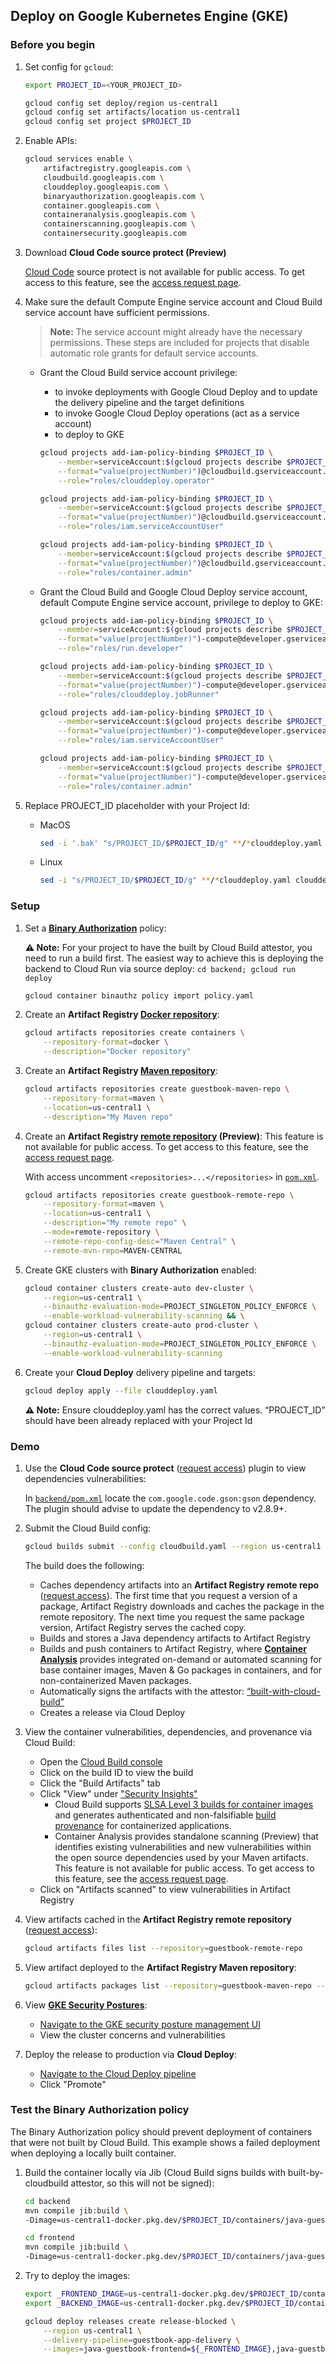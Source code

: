 ## Deploy on Google Kubernetes Engine (GKE)

### Before you begin

1. Set config for `gcloud`:
    ```sh
    export PROJECT_ID=<YOUR_PROJECT_ID>
    ```

    ```sh
    gcloud config set deploy/region us-central1
    gcloud config set artifacts/location us-central1
    gcloud config set project $PROJECT_ID
    ```

1. Enable APIs: 

    ```sh
    gcloud services enable \
        artifactregistry.googleapis.com \
        cloudbuild.googleapis.com \
        clouddeploy.googleapis.com \
        binaryauthorization.googleapis.com \
        container.googleapis.com \
        containeranalysis.googleapis.com \
        containerscanning.googleapis.com \
        containersecurity.googleapis.com
    ```

1. Download **Cloud Code source protect (Preview)**

   [Cloud Code](https://cloud.google.com/code/docs) source protect is not available
   for public access. To get access to this feature, see the
   [access request page][access].

1. Make sure the default Compute Engine service account and Cloud Build service account have sufficient permissions.

    > **Note:** The service account might already have the necessary permissions. These steps are included for projects that disable automatic role grants for default service accounts.

    * Grant the Cloud Build service account privilege:
        * to invoke deployments with Google Cloud Deploy and to update the delivery pipeline and the target definitions
        * to invoke Google Cloud Deploy operations (act as a service account)
        * to deploy to GKE

        ```sh
        gcloud projects add-iam-policy-binding $PROJECT_ID \
            --member=serviceAccount:$(gcloud projects describe $PROJECT_ID \
            --format="value(projectNumber)")@cloudbuild.gserviceaccount.com \
            --role="roles/clouddeploy.operator"

        gcloud projects add-iam-policy-binding $PROJECT_ID \
            --member=serviceAccount:$(gcloud projects describe $PROJECT_ID \
            --format="value(projectNumber)")@cloudbuild.gserviceaccount.com \
            --role="roles/iam.serviceAccountUser"

        gcloud projects add-iam-policy-binding $PROJECT_ID \
            --member=serviceAccount:$(gcloud projects describe $PROJECT_ID \
            --format="value(projectNumber)")@cloudbuild.gserviceaccount.com \
            --role="roles/container.admin"

        ```

    * Grant the Cloud Build and Google Cloud Deploy service account, default Compute Engine service account, privilege to deploy to GKE:

        ```sh
        gcloud projects add-iam-policy-binding $PROJECT_ID \
            --member=serviceAccount:$(gcloud projects describe $PROJECT_ID \
            --format="value(projectNumber)")-compute@developer.gserviceaccount.com \
            --role="roles/run.developer"

        gcloud projects add-iam-policy-binding $PROJECT_ID \
            --member=serviceAccount:$(gcloud projects describe $PROJECT_ID \
            --format="value(projectNumber)")-compute@developer.gserviceaccount.com \
            --role="roles/clouddeploy.jobRunner"

        gcloud projects add-iam-policy-binding $PROJECT_ID \
            --member=serviceAccount:$(gcloud projects describe $PROJECT_ID \
            --format="value(projectNumber)")-compute@developer.gserviceaccount.com \
            --role="roles/iam.serviceAccountUser"

        gcloud projects add-iam-policy-binding $PROJECT_ID \
            --member=serviceAccount:$(gcloud projects describe $PROJECT_ID \
            --format="value(projectNumber)")-compute@developer.gserviceaccount.com \
            --role="roles/container.admin"
        ```

1. Replace PROJECT_ID placeholder with your Project Id:
    * MacOS
        ```sh
        sed -i '.bak' "s/PROJECT_ID/$PROJECT_ID/g" **/*clouddeploy.yaml clouddeploy.yaml policy.yaml pom.xml
        ```
    * Linux
        ```sh
        sed -i "s/PROJECT_ID/$PROJECT_ID/g" **/*clouddeploy.yaml clouddeploy.yaml policy.yaml pom.xml
        ```

### Setup

1. Set a **[Binary Authorization](https://cloud.google.com/binary-authorization/docs/deploy-cloud-build)** policy:

    **⚠️ Note:** For your project to have the built by Cloud Build attestor, you need to run a build first. The easiest way to achieve this is deploying the backend to Cloud Run via source deploy: `cd backend; gcloud run deploy`

    ```sh
    gcloud container binauthz policy import policy.yaml
    ```

1. Create an **Artifact Registry [Docker repository](https://cloud.google.com/artifact-registry/docs/docker)**:

    ```sh
    gcloud artifacts repositories create containers \
        --repository-format=docker \
        --description="Docker repository"
    ```

1. Create an **Artifact Registry [Maven repository](https://cloud.google.com/artifact-registry/docs/java)**:

    ```sh
    gcloud artifacts repositories create guestbook-maven-repo \
        --repository-format=maven \
        --location=us-central1 \
        --description="My Maven repo" 
    ```

1. Create an **Artifact Registry [remote repository](https://cloud.google.com/artifact-registry/docs/repositories/remote-repo) (Preview)**: 
    This feature is not available for public access. To get access to this feature, 
    see the [access request page][access].

    With access uncomment `<repositories>...</repositories>` in [`pom.xml`](./pom.xml).

    ```sh
    gcloud artifacts repositories create guestbook-remote-repo \
        --repository-format=maven \
        --location=us-central1 \
        --description="My remote repo" \
        --mode=remote-repository \
        --remote-repo-config-desc="Maven Central" \
        --remote-mvn-repo=MAVEN-CENTRAL
    ```

1. Create GKE clusters with **Binary Authorization** enabled:

    ```sh
    gcloud container clusters create-auto dev-cluster \
        --region=us-central1 \
        --binauthz-evaluation-mode=PROJECT_SINGLETON_POLICY_ENFORCE \
        --enable-workload-vulnerability-scanning && \
    gcloud container clusters create-auto prod-cluster \
        --region=us-central1 \
        --binauthz-evaluation-mode=PROJECT_SINGLETON_POLICY_ENFORCE \
        --enable-workload-vulnerability-scanning
    ```

1. Create your **Cloud Deploy** delivery pipeline and targets:

    ```sh
    gcloud deploy apply --file clouddeploy.yaml
    ```
   **⚠️ Note:** Ensure clouddeploy.yaml has the correct values. “PROJECT_ID” should have been already replaced with your Project Id

### Demo

1. Use the **Cloud Code source protect** ([request access][access]) plugin to view dependencies vulnerabilities:

    In [`backend/pom.xml`](./backend/pom.xml) locate the `com.google.code.gson:gson` dependency. The plugin should advise to update the dependency to v2.8.9+.

1. Submit the Cloud Build config:

    ```sh
    gcloud builds submit --config cloudbuild.yaml --region us-central1 --substitutions SHORT_SHA=1234 
    ```

    The build does the following:

    * Caches dependency artifacts into an **Artifact Registry remote repo** ([request access][access]). The first time that you request a version of a package, Artifact Registry downloads and caches the package in the remote repository. The next time you request the same package version, Artifact Registry serves the cached copy.
    * Builds and stores a Java dependency artifacts to Artifact Registry 
    * Builds and push containers to Artifact Registry, where **[Container Analysis](https://cloud.google.com/container-analysis/docs/container-analysis)** provides integrated on-demand or automated scanning for base container images, Maven & Go packages in containers, and for non-containerized Maven packages.
    * Automatically signs the artifacts with the attestor: [“built-with-cloud-build”](https://cloud.google.com/binary-authorization/docs/deploy-cloud-build)
    * Creates a release via Cloud Deploy

1. View the container vulnerabilities, dependencies, and provenance via Cloud Build:
    * Open the [Cloud Build console](https://console.cloud.google.com/cloud-build/builds)
    * Click on the build ID to view the build
    * Click the "Build Artifacts" tab
    * Click "View" under ["Security Insights"](https://cloud.google.com/software-supply-chain-security/docs/sds/build-view-security-insights)
        * Cloud Build supports [SLSA Level 3 builds for container images](https://cloud.google.com/build/docs/securing-builds/view-build-provenance) and generates authenticated and non-falsifiable [build provenance](https://cloud.google.com/build/docs/securing-builds/view-build-provenance) for containerized applications.
        * Container Analysis provides standalone scanning (Preview) that identifies existing vulnerabilities and new vulnerabilities within the open source dependencies used by your Maven artifacts. This feature is not available for public access. To get access to this feature, see the [access request page][access].
    * Click on "Artifacts scanned" to view vulnerabilities in Artifact Registry

1. View artifacts cached in the **Artifact Registry remote repository** ([request access][access]):

    ```sh
    gcloud artifacts files list --repository=guestbook-remote-repo
    ```

1. View artifact deployed to the **Artifact Registry Maven repository**:

    ```sh
    gcloud artifacts packages list --repository=guestbook-maven-repo --location=us-central1
    ```

1. View **[GKE Security Postures](https://cloud.google.com/software-supply-chain-security/docs/sds/deploy-gke-view-security-insights)**:
    * [Navigate to the GKE security posture management UI](https://console.cloud.google.com/kubernetes/security/dashboard)
    * View the cluster concerns and vulnerabilities

1. Deploy the release to production via **Cloud Deploy**:
    * [Navigate to the Cloud Deploy pipeline](https://console.cloud.google.com/deploy/delivery-pipelines/us-central1/guestbook-app-delivery)
    * Click "Promote"

### Test the Binary Authorization policy

The Binary Authorization policy should prevent deployment of containers that
were not built by Cloud Build. This example shows a failed deployment when deploying
a locally built container.

1. Build the container locally via Jib (Cloud Build signs builds with built-by-cloudbuild attestor, so this will not be signed):

    ```sh
    cd backend
    mvn compile jib:build \
    -Dimage=us-central1-docker.pkg.dev/$PROJECT_ID/containers/java-guestbook-backend:blocked

    cd frontend
    mvn compile jib:build \
    -Dimage=us-central1-docker.pkg.dev/$PROJECT_ID/containers/java-guestbook-frontend:blocked

    ```

1. Try to deploy the images:

    ```sh
    export _FRONTEND_IMAGE=us-central1-docker.pkg.dev/$PROJECT_ID/containers/java-guestbook-backend:blocked
    export _BACKEND_IMAGE=us-central1-docker.pkg.dev/$PROJECT_ID/containers/java-guestbook-backend:blocked

    gcloud deploy releases create release-blocked \
        --region us-central1 \
        --delivery-pipeline=guestbook-app-delivery \
        --images=java-guestbook-frontend=${_FRONTEND_IMAGE},java-guestbook-backend=${_BACKEND_IMAGE}
    ```


[access]: https://docs.google.com/forms/d/e/1FAIpQLSeBUSpLmXsvGhnKfYx7g-Cmd-oth9yXbUTZNFIL87cdGIu2RQ/viewform?resourcekey=0-tR1FN8wQtdR43sJixQL3jw